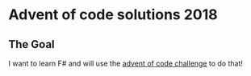 Advent of code solutions 2018
=============================

## The Goal

I want to learn F# and will use the [advent of code challenge](https://adventofcode.com/2018) to do that!
